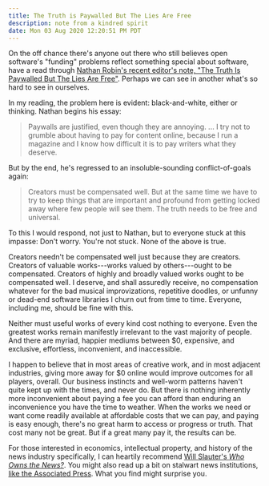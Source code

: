 ```yaml
---
title: The Truth is Paywalled But The Lies Are Free
description: note from a kindred spirit
date: Mon 03 Aug 2020 12:20:51 PM PDT
---
```


On the off chance there's anyone out there who still believes open software's "funding" problems reflect something special about software, have a read through [Nathan Robin's recent editor's note, "The Truth Is Paywalled But The Lies Are Free"](https://www.currentaffairs.org/2020/08/the-truth-is-paywalled-but-the-lies-are-free/).  Perhaps we can see in another what's so hard to see in ourselves.

In my reading, the problem here is evident: black-and-white, either or thinking.  Nathan begins his essay:

> Paywalls are justified, even though they are annoying. ... I try not to grumble about having to pay for content online, because I run a magazine and I know how difficult it is to pay writers what they deserve.

But by the end, he's regressed to an insoluble-sounding conflict-of-goals again:

> Creators must be compensated well.  But at the same time we have to try to keep things that are important and profound from getting locked away where few people will see them.  The truth needs to be free and universal.

To this I would respond, not just to Nathan, but to everyone stuck at this impasse:  Don't worry.  You're not stuck.  None of the above is true.

Creators needn't be compensated well just because they are creators.  Creators of valuable works---works valued by others---ought to be compensated.  Creators of highly and broadly valued works ought to be compensated well.  I deserve, and shall assuredly receive, no compensation whatever for the bad musical improvizations, repetitive doodles, or unfunny or dead-end software libraries I churn out from time to time.  Everyone, including me, should be fine with this.

Neither must useful works of every kind cost nothing to everyone.  Even the greatest works remain manifestly irrelevant to the vast majority of people.  And there are myriad, happier mediums between $0, expensive, and exclusive, effortless, inconvenient, and inaccessible.

I happen to believe that in most areas of creative work, and in most adjacent industries, giving more away for $0 online would improve outcomes for all players, overall.  Our business instincts and well-worm patterns haven't quite kept up with the times, and never do.  But there is nothing inherently more inconvenient about paying a fee you can afford than enduring an inconvenience you have the time to weather.  When the works we need or want come readily available at affordable costs that we can pay, and paying is easy enough, there's no great harm to access or progress or truth.  That cost many not be great.  But if a great many pay it, the results can be.

For those interested in economics, intellectual property, and history of the news industry specifically, I can heartily recommend [Will Slauter's _Who Owns the News?_](https://www.sup.org/books/title/?id=29452).  You might also read up a bit on stalwart news institutions, [like the Associated Press](https://en.wikipedia.org/wiki/Associated_Press).  What you find might surprise you.
